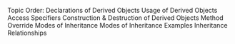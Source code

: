 Topic Order:
	Declarations of Derived Objects
	Usage of Derived Objects
	Access Specifiers
	Construction & Destruction of Derived Objects
	Method Override
	Modes of Inheritance
	Modes of Inheritance Examples
	Inheritance Relationships
